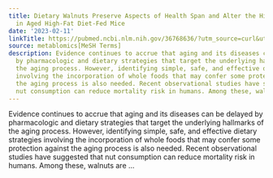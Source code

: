 ```yaml
---
title: Dietary Walnuts Preserve Aspects of Health Span and Alter the Hippocampal Lipidome
  in Aged High-Fat Diet-Fed Mice
date: '2023-02-11'
linkTitle: https://pubmed.ncbi.nlm.nih.gov/36768636/?utm_source=curl&utm_medium=rss&utm_campaign=pubmed-2&utm_content=1Zkrxt7ktlCbHBXEV3v65xxSnkSWNsJ1A6Fq3gBniKhGfIUslK&fc=20210907212339&ff=20230214201307&v=2.17.9.post6+86293ac
source: metablomics[MeSH Terms]
description: Evidence continues to accrue that aging and its diseases can be delayed
  by pharmacologic and dietary strategies that target the underlying hallmarks of
  the aging process. However, identifying simple, safe, and effective dietary strategies
  involving the incorporation of whole foods that may confer some protection against
  the aging process is also needed. Recent observational studies have suggested that
  nut consumption can reduce mortality risk in humans. Among these, walnuts are ...
---
```

Evidence continues to accrue that aging and its diseases can be delayed by pharmacologic and dietary strategies that target the underlying hallmarks of the aging process. However, identifying simple, safe, and effective dietary strategies involving the incorporation of whole foods that may confer some protection against the aging process is also needed. Recent observational studies have suggested that nut consumption can reduce mortality risk in humans. Among these, walnuts are ...